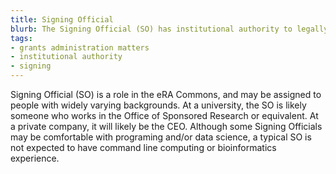 ```yaml
---
title: Signing Official
blurb: The Signing Official (SO) has institutional authority to legally bind the institution in grants administration matters.
tags:
- grants administration matters
- institutional authority
- signing
---
```

Signing Official (SO) is a role in the eRA Commons, and may be assigned to people with widely varying backgrounds. At a university, the SO is likely someone who works in the Office of Sponsored Research or equivalent. At a private company, it will likely be the CEO. Although some Signing Officials may be comfortable with programing and/or data science, a typical SO is not expected to have command line computing or bioinformatics experience.
